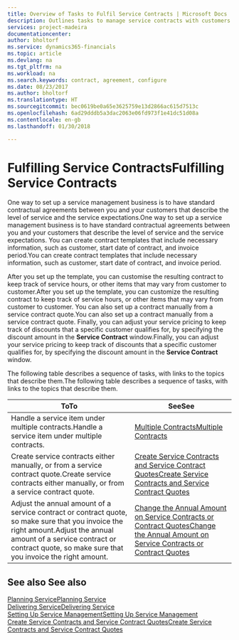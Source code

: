 ```yaml
---
title: Overview of Tasks to Fulfil Service Contracts | Microsoft Docs
description: Outlines tasks to manage service contracts with customers.
services: project-madeira
documentationcenter: 
author: bholtorf
ms.service: dynamics365-financials
ms.topic: article
ms.devlang: na
ms.tgt_pltfrm: na
ms.workload: na
ms.search.keywords: contract, agreement, configure
ms.date: 08/23/2017
ms.author: bholtorf
ms.translationtype: HT
ms.sourcegitcommit: bec0619be0a65e3625759e13d2866ac615d7513c
ms.openlocfilehash: 6ad29dddb5a3dac2063e06fd973f1e41dc51d08a
ms.contentlocale: en-gb
ms.lasthandoff: 01/30/2018

---
```

# <a name="fulfilling-service-contracts"></a><span data-ttu-id="3edda-103">Fulfilling Service Contracts</span><span class="sxs-lookup"><span data-stu-id="3edda-103">Fulfilling Service Contracts</span></span> 
<span data-ttu-id="3edda-104">One way to set up a service management business is to have standard contractual agreements between you and your customers that describe the level of service and the service expectations.</span><span class="sxs-lookup"><span data-stu-id="3edda-104">One way to set up a service management business is to have standard contractual agreements between you and your customers that describe the level of service and the service expectations.</span></span> <span data-ttu-id="3edda-105">You can create contract templates that include necessary information, such as customer, start date of contract, and invoice period.</span><span class="sxs-lookup"><span data-stu-id="3edda-105">You can create contract templates that include necessary information, such as customer, start date of contract, and invoice period.</span></span>  
  
<span data-ttu-id="3edda-106">After you set up the template, you can customise the resulting contract to keep track of service hours, or other items that may vary from customer to customer.</span><span class="sxs-lookup"><span data-stu-id="3edda-106">After you set up the template, you can customize the resulting contract to keep track of service hours, or other items that may vary from customer to customer.</span></span> <span data-ttu-id="3edda-107">You can also set up a contract manually from a service contract quote.</span><span class="sxs-lookup"><span data-stu-id="3edda-107">You can also set up a contract manually from a service contract quote.</span></span> <span data-ttu-id="3edda-108">Finally, you can adjust your service pricing to keep track of discounts that a specific customer qualifies for, by specifying the discount amount in the **Service Contract** window.</span><span class="sxs-lookup"><span data-stu-id="3edda-108">Finally, you can adjust your service pricing to keep track of discounts that a specific customer qualifies for, by specifying the discount amount in the **Service Contract** window.</span></span>  

<span data-ttu-id="3edda-109">The following table describes a sequence of tasks, with links to the topics that describe them.</span><span class="sxs-lookup"><span data-stu-id="3edda-109">The following table describes a sequence of tasks, with links to the topics that describe them.</span></span>   
  
|<span data-ttu-id="3edda-110">**To**</span><span class="sxs-lookup"><span data-stu-id="3edda-110">**To**</span></span>|<span data-ttu-id="3edda-111">**See**</span><span class="sxs-lookup"><span data-stu-id="3edda-111">**See**</span></span>|  
|------------|-------------|  
|<span data-ttu-id="3edda-112">Handle a service item under multiple contracts.</span><span class="sxs-lookup"><span data-stu-id="3edda-112">Handle a service item under multiple contracts.</span></span> | [<span data-ttu-id="3edda-113">Multiple Contracts</span><span class="sxs-lookup"><span data-stu-id="3edda-113">Multiple Contracts</span></span>](service-multiple-contracts.md)|  
|<span data-ttu-id="3edda-114">Create service contracts either manually, or from a service contract quote.</span><span class="sxs-lookup"><span data-stu-id="3edda-114">Create service contracts either manually, or from a service contract quote.</span></span>| [<span data-ttu-id="3edda-115">Create Service Contracts and Service Contract Quotes</span><span class="sxs-lookup"><span data-stu-id="3edda-115">Create Service Contracts and Service Contract Quotes</span></span>](service-how-to-create-service-contracts-and-service-contract-quotes.md)|
|<span data-ttu-id="3edda-116">Adjust the annual amount of a service contract or contract quote, so make sure that you invoice the right amount.</span><span class="sxs-lookup"><span data-stu-id="3edda-116">Adjust the annual amount of a service contract or contract quote, so make sure that you invoice the right amount.</span></span>|[<span data-ttu-id="3edda-117">Change the Annual Amount on Service Contracts or Contract Quotes</span><span class="sxs-lookup"><span data-stu-id="3edda-117">Change the Annual Amount on Service Contracts or Contract Quotes</span></span>](service-how-to-change-the-annual-amount-on-service-contracts-or-contract-quotes.md)|

## <a name="see-also"></a><span data-ttu-id="3edda-118">See also </span><span class="sxs-lookup"><span data-stu-id="3edda-118">See also</span></span>
[<span data-ttu-id="3edda-119">Planning Service</span><span class="sxs-lookup"><span data-stu-id="3edda-119">Planning Service</span></span>](service-plan-service.md)  
[<span data-ttu-id="3edda-120">Delivering Service</span><span class="sxs-lookup"><span data-stu-id="3edda-120">Delivering Service</span></span>](service-deliver-service.md)  
[<span data-ttu-id="3edda-121">Setting Up Service Management</span><span class="sxs-lookup"><span data-stu-id="3edda-121">Setting Up Service Management</span></span>](service-setup-service.md)  
[<span data-ttu-id="3edda-122">Create Service Contracts and Service Contract Quotes</span><span class="sxs-lookup"><span data-stu-id="3edda-122">Create Service Contracts and Service Contract Quotes</span></span>](service-how-to-create-service-contracts-and-service-contract-quotes.md)  

